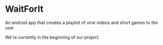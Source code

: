 # WaitForIt
An android app that creates a playlist of viral videos and short games to the user

We're currently in the beginning of our project.
